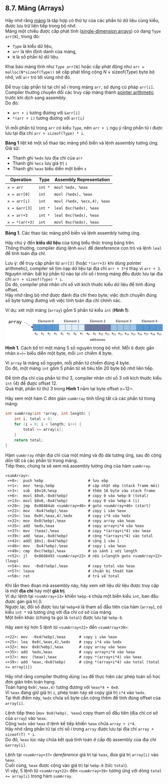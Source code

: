 ## 8.7. Mảng (Arrays)

Hãy nhớ rằng [mảng](../C1-C_intro/arrays_strings.html#_introduction_to_arrays) là tập hợp có thứ tự của các phần tử dữ liệu cùng kiểu, được lưu trữ liên tiếp trong bộ nhớ.  
Mảng một chiều được cấp phát tĩnh ([single-dimension arrays](../C2-C_depth/arrays.html#_single_dimensional_arrays)) có dạng `Type arr[N]`, trong đó:

- `Type` là kiểu dữ liệu,
- `arr` là tên định danh của mảng,
- `N` là số phần tử dữ liệu.

Khai báo mảng tĩnh như `Type arr[N]` hoặc cấp phát động như `arr = malloc(N*sizeof(Type))` sẽ cấp phát tổng cộng *N* × sizeof(*Type*) byte bộ nhớ, với `arr` trỏ tới vùng nhớ đó.

Để truy cập phần tử tại chỉ số *i* trong mảng `arr`, sử dụng cú pháp `arr[i]`.  
Compiler thường chuyển đổi các truy cập mảng thành [pointer arithmetic](../C2-C_depth/pointers.html#_pointer_variables) trước khi dịch sang assembly.  
Do đó:

- `arr + i` tương đương với `&arr[i]`
- `*(arr + i)` tương đương với `arr[i]`

Vì mỗi phần tử trong `arr` có kiểu `Type`, nên `arr + i` ngụ ý rằng phần tử *i* được lưu tại địa chỉ `arr + sizeof(Type) * i`.

**Bảng 1** liệt kê một số thao tác mảng phổ biến và lệnh assembly tương ứng.  
Giả sử:

- Thanh ghi `%edx` lưu địa chỉ của `arr`
- Thanh ghi `%ecx` lưu giá trị `i`
- Thanh ghi `%eax` biểu diễn một biến `x`

| Operation        | Type     | Assembly Representation |
|------------------|----------|-------------------------|
| `x = arr`        | `int *`  | `movl %edx, %eax`        |
| `x = arr[0]`     | `int`    | `movl (%edx), %eax`      |
| `x = arr[i]`     | `int`    | `movl (%edx, %ecx,4), %eax` |
| `x = &arr[3]`    | `int *`  | `leal 0xc(%edx), %eax`   |
| `x = arr+3`      | `int *`  | `leal 0xc(%edx), %eax`   |
| `x = *(arr+3)`   | `int`    | `movl 0xc(%edx), %eax`   |

**Bảng 1.** Các thao tác mảng phổ biến và lệnh assembly tương ứng.

Hãy chú ý đến **kiểu dữ liệu** của từng biểu thức trong bảng trên.  
Thông thường, compiler dùng lệnh `movl` để dereference con trỏ và lệnh `leal` để tính toán địa chỉ.

Lưu ý: để truy cập phần tử `arr[3]` (hoặc `*(arr+3)` khi dùng pointer arithmetic), compiler sẽ tìm nạp dữ liệu tại địa chỉ `arr + 3*4` thay vì `arr + 3`.  
Nguyên nhân: bất kỳ phần tử nào tại chỉ số *i* trong mảng đều được lưu tại địa chỉ `arr + sizeof(Type) * i`.  
Do đó, compiler phải nhân chỉ số với kích thước kiểu dữ liệu để tính đúng offset.  
Hãy nhớ rằng bộ nhớ được đánh địa chỉ theo byte; việc dịch chuyển đúng số byte tương đương với việc tính toán địa chỉ chính xác.

Ví dụ: xét một mảng (`array`) gồm 5 phần tử kiểu `int` (**Hình 1**):

![Each integer in the array requires four bytes.](_images/arrayFig.png)  
**Hình 1.** Cách bố trí một mảng 5 số nguyên trong bộ nhớ. Mỗi ô được gắn nhãn x~i~ biểu diễn một byte, mỗi `int` chiếm 4 byte.

Vì `array` là mảng số nguyên, mỗi phần tử chiếm đúng 4 byte.  
Do đó, một mảng `int` gồm 5 phần tử sẽ tiêu tốn 20 byte bộ nhớ liên tiếp.

Để tính địa chỉ của phần tử thứ 3, compiler nhân chỉ số 3 với kích thước kiểu `int` (4) để được offset 12.  
Quả thật, phần tử thứ 3 trong **Hình 1** nằm tại byte offset x~12~.

Hãy xem một hàm C đơn giản `sumArray` tính tổng tất cả các phần tử trong mảng:

```c
int sumArray(int *array, int length) {
    int i, total = 0;
    for (i = 0; i < length; i++) {
        total += array[i];
    }
    return total;
}
```

Hàm `sumArray` nhận địa chỉ của một mảng và độ dài tương ứng, sau đó cộng dồn tất cả các phần tử trong mảng.  
Tiếp theo, chúng ta sẽ xem mã assembly tương ứng của hàm `sumArray`.


```
<sumArray>:
 <+0>:  push %ebp                    # lưu ebp
 <+1>:  mov  %esp,%ebp               # cập nhật ebp (stack frame mới)
 <+3>:  sub  $0x10,%esp              # thêm 16 byte vào stack frame
 <+6>:  movl $0x0,-0x8(%ebp)         # copy 0 vào %ebp-8 (total)
 <+13>: movl $0x0,-0x4(%ebp)         # copy 0 vào %ebp-4 (i)
 <+20>: jmp  0x80484ab <sumArray+46> # goto <sumArray+46> (start)
 <+22>: mov  -0x4(%ebp),%eax         # copy i vào %eax
 <+25>: lea  0x0(,%eax,4),%edx       # copy i*4 vào %edx
 <+32>: mov  0x8(%ebp),%eax          # copy array vào %eax
 <+35>: add  %edx,%eax               # copy array+i*4 vào %eax
 <+37>: mov  (%eax),%eax             # copy *(array+i*4) vào %eax
 <+39>: add  %eax,-0x8(%ebp)         # cộng *(array+i*4) vào total
 <+42>: addl $0x1,-0x4(%ebp)         # cộng 1 vào i
 <+46>: mov  -0x4(%ebp),%eax         # copy i vào %eax
 <+49>: cmp  0xc(%ebp),%eax          # so sánh i với length
 <+52>: jl   0x8048493 <sumArray+22> # nếu i<length goto <sumArray+22> (loop)
 <+54>: mov  -0x8(%ebp),%eax         # copy total vào %eax
 <+57>: leave                        # chuẩn bị thoát hàm
 <+58>: ret                          # trả về total
```

Khi lần theo đoạn mã assembly này, hãy xem xét liệu dữ liệu được truy cập là một **địa chỉ** hay một **giá trị**.  
Ví dụ: lệnh tại `<sumArray+13>` khiến `%ebp-4` chứa một biến kiểu `int`, ban đầu được gán giá trị 0.  
Ngược lại, đối số được lưu tại `%ebp+8` là tham số đầu tiên của hàm (`array`), có kiểu `int *` và tương ứng với địa chỉ cơ sở của mảng.  
Một biến khác (chúng ta gọi là `total`) được lưu tại `%ebp-8`.

Hãy xem kỹ hơn 5 lệnh từ `<sumArray+22>` đến `<sumArray+39>`:

```
<+22>: mov  -0x4(%ebp),%eax      # copy i vào %eax
<+25>: lea  0x0(,%eax,4),%edx    # copy i*4 vào %edx
<+32>: mov  0x8(%ebp),%eax       # copy array vào %eax
<+35>: add  %edx,%eax            # copy array+i*4 vào %eax
<+37>: mov  (%eax),%eax          # copy *(array+i*4) vào %eax
<+39>: add  %eax,-0x8(%ebp)      # cộng *(array+i*4) vào total (total += array[i])
```

Hãy nhớ rằng compiler thường dùng `lea` để thực hiện các phép toán số học đơn giản trên toán hạng.  
Toán hạng `0x0(,%eax,4)` tương đương với `%eax*4 + 0x0`.  
Vì `%eax` đang giữ giá trị `i`, phép toán này sẽ copy giá trị `i*4` vào `%edx`.  
Tại thời điểm này, `%edx` chứa số byte cần cộng thêm để tính đúng offset của `array[i]`.

Lệnh tiếp theo (`mov 0x8(%ebp), %eax`) copy tham số đầu tiên (địa chỉ cơ sở của `array`) vào `%eax`.  
Cộng `%edx` vào `%eax` ở lệnh kế tiếp khiến `%eax` chứa `array + i*4`.  
Hãy nhớ rằng phần tử tại chỉ số *i* trong `array` được lưu tại địa chỉ `array + sizeof(T) * i`.  
Do đó, `%eax` lúc này chứa kết quả tính toán ở cấp độ assembly của địa chỉ `&array[i]`.

Lệnh tại `<sumArray+37>` *dereference* giá trị tại `%eax`, đưa giá trị `array[i]` vào `%eax`.  
Cuối cùng, `%eax` được cộng vào giá trị tại `%ebp-8` (tức `total`).  
Vì vậy, 5 lệnh từ `<sumArray+22>` đến `<sumArray+39>` tương ứng với dòng `total += array[i]` trong hàm `sumArray`.